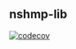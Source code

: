## nshmp-lib
[![codecov](https://codecov.io/gh/bclayton-usgs/nshmp-lib/branch/master/graph/badge.svg)](https://codecov.io/gh/bclayton-usgs/nshmp-lib)
